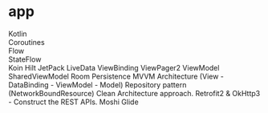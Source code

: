 # app

Kotlin <br>
Coroutines <br>
Flow <br>
StateFlow <br>
Koin 
Hilt
JetPack
LiveData 
ViewBinding 
ViewPager2 
ViewModel 
SharedViewModel 
Room Persistence 
MVVM Architecture (View - DataBinding - ViewModel - Model)
Repository pattern (NetworkBoundResource)
Clean Architecture approach.
Retrofit2 & OkHttp3 - Construct the REST APIs.
Moshi 
Glide 

